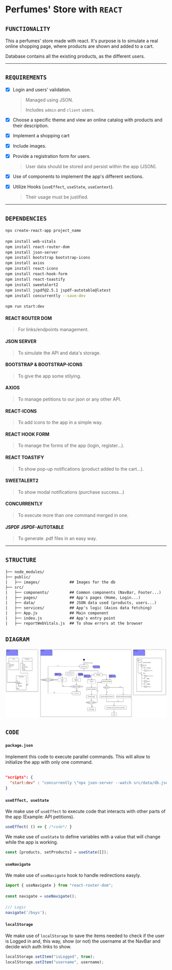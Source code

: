 # Perfumes' Store with `REACT`

## `FUNCTIONALITY`

This a perfumes' store made with react. It's purpose is to simulate a real online shopping page, where products are shown and added to a cart.

Database contains all the existing products, as the different users.

---

## `REQUIREMENTS`

- [x] Login and users' validation.

  > Managed using JSON.
  >
  > Includes `admin` and `client` users.

- [x] Choose a specific theme and view an online catalog with products and their description.

- [x] Implement a shopping cart

- [x] Include images.

- [x] Provide a registration form for users.

  > User data should be stored and persist within the app (JSON).

- [x] Use of components to implement the app's different sections.

- [x] Utilize Hooks (`useEffect`, `useState`, `useContext`).

  > Their usage must be justified.

---

## `DEPENDENCIES`

```bash
npx create-react-app project_name

npm install web-vitals
npm install react-router-dom
npm install json-server
npm install bootstrap bootstrap-icons
npm install axios
npm install react-icons
npm install react-hook-form
npm install react-toastify
npm install sweetalert2
npm install jspdf@2.5.1 jspdf-autotable@latest
npm install concurrently --save-dev

npm run start:dev
```

#### REACT ROUTER DOM

> For links/endpoints management.

#### JSON SERVER

> To simulate the API and data's storage.

#### BOOTSTRAP & BOOTSTRAP-ICONS

> To give the app some stilying.

#### AXIOS

> To manage petitions to our json or any other API.

#### REACT-ICONS

> To add icons to the app in a simple way.

#### REACT HOOK FORM

> To manage the forms of the app (login, register...).

#### REACT TOASTIFY

> To show pop-up notifications (product added to the cart...).

#### SWEETALERT2

> To show modal notifications (purchase success...)

#### CONCURRENTLY

> To execute more than one command merged in one.

#### JSPDF JSPDF-AUTOTABLE

> To generate .pdf files in an easy way.

---

## `STRUCTURE`

>
    ├── node_modules/
    ├── public/
    |   ├── images/             ## Images for the db
    ├── src/
    |   ├── components/         ## Common components (NavBar, Footer...)
    |   ├── pages/              ## App's pages (Home, Login...)
    |   ├── data/               ## JSON data used (products, users...)
    |   ├── services/           ## App's logic (Axios data fetching)
    |   ├── App.js              ## Main component
    |   ├── index.js            ## App's entry point
    |   ├── reportWebVitals.js  ## To show errors at the browser

## `DIAGRAM`

![Diagram][diagrama]

## `CODE`

#### `package.json`

Implement this code to execute parallel commands. This will allow to initialize the app with only one command.

```json

"scripts": {
  "start:dev" : "concurrently \"npx json-server --watch src/data/db.json --port 3001\" \"npm start\""
}

```

#### `useEffect, useState`

We make use of `useEffect` to execute code that interacts with other parts of the app (Example: API petitions).

```js
useEffect( () => { /*code*/ }
```

We make use of `useState` to define variables with a value that will change while the app is working.

```js
const [products, setProducts] = useState([]);
```

#### `useNavigate`

We make use of `useNavigate` hook to handle redirections easyly.

```js
import { useNavigate } from "react-router-dom";

const navigate = useNavigate();

/// Logic
navigate('/buys');
```

#### `localStorage`

We make use of `localStorage` to save the items needed to check if the user is Logged in and, this way, show (or not) the username at the NavBar and decide wich auth links to show.

```js
localStorage.setItem("isLogged", true);
localStorage.setItem("username", username);
```

[diagrama]: PS_DB-Activity-Package.png